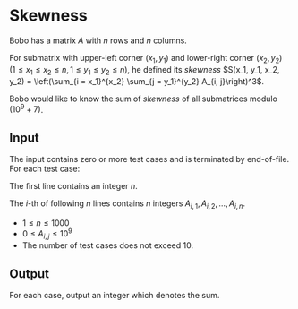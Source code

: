 # Skewness

Bobo has a matrix $A$ with $n$ rows and $n$ columns.

For submatrix with upper-left corner $(x_1, y_1)$ and lower-right corner $(x_2, y_2)$ ($1 \leq x_1 \leq x_2 \leq n, 1 \leq y_1 \leq y_2 \leq n$),
he defined its *skewness* $S(x_1, y_1, x_2, y_2) = \left(\sum_{i = x_1}^{x_2} \sum_{j = y_1}^{y_2} A_{i, j}\right)^3$.

Bobo would like to know the sum of *skewness* of all submatrices modulo $(10^9+7)$.

## Input

The input contains zero or more test cases and is terminated by end-of-file. For each test case:

The first line contains an integer $n$.

The $i$-th of following $n$ lines contains $n$ integers $A_{i, 1}, A_{i, 2}, \dots, A_{i, n}$.

* $1 \leq n \leq 1000$
* $0 \leq A_{i, j} \leq 10^9$
* The number of test cases does not exceed $10$.

## Output

For each case, output an integer which denotes the sum.

<!--SAMPLES-->
